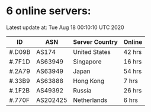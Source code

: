 # 6 online servers:

Latest update at: Tue Aug 18 00:10:10 UTC 2020

| ID | ASN | Server Country | Online |
| -- | --- | -------------- | ------ |
| #.D09B | AS174 | United States | 42 hrs |
| #.7F1D | AS63949 | Singapore | 16 hrs |
| #.2A79 | AS63949 | Japan | 54 hrs |
| #.33B9 | AS63888 | Hong Kong | 7 hrs |
| #.1F2B | AS49392 | Russia | 26 hrs |
| #.770F | AS202425 | Netherlands | 6 hrs |

